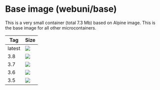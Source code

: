 Base image (webuni/base)
========================

This is a very small container (total 7.3 Mb) based on Alpine image.
This is the base image for all other microcontainers.


 Tag     | Size
---------|-----
 latest  | [![](https://images.microbadger.com/badges/image/webuni/base.svg)](https://microbadger.com/images/webuni/base)
 3.8     | [![](https://images.microbadger.com/badges/image/webuni/base:3.8.svg)](https://microbadger.com/images/webuni/base:3.8)
 3.7     | [![](https://images.microbadger.com/badges/image/webuni/base:3.7.svg)](https://microbadger.com/images/webuni/base:3.7)
 3.6     | [![](https://images.microbadger.com/badges/image/webuni/base:3.6.svg)](https://microbadger.com/images/webuni/base:3.6)
 3.5     | [![](https://images.microbadger.com/badges/image/webuni/base:3.5.svg)](https://microbadger.com/images/webuni/base:3.5)
